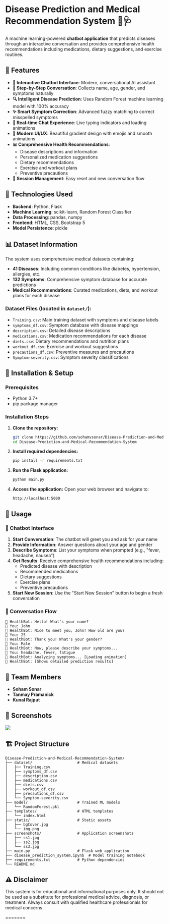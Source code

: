 # Disease Prediction and Medical Recommendation System 🤖🩺

A machine learning-powered **chatbot application** that predicts diseases through an interactive conversation and provides comprehensive health recommendations including medications, dietary suggestions, and exercise routines.

## 🎯 Features

- **🤖 Interactive Chatbot Interface**: Modern, conversational AI assistant
- **💬 Step-by-Step Conversation**: Collects name, age, gender, and symptoms naturally
- **🔍 Intelligent Disease Prediction**: Uses Random Forest machine learning model with 100% accuracy
- **✨ Smart Symptom Correction**: Advanced fuzzy matching to correct misspelled symptoms
- **📱 Real-time Chat Experience**: Live typing indicators and loading animations
- **🎨 Modern UI/UX**: Beautiful gradient design with emojis and smooth animations
- **📊 Comprehensive Health Recommendations**: 
  - Disease descriptions and information
  - Personalized medication suggestions
  - Dietary recommendations
  - Exercise and workout plans
  - Preventive precautions
- **🔄 Session Management**: Easy reset and new conversation flow

## 🚀 Technologies Used

- **Backend**: Python, Flask
- **Machine Learning**: scikit-learn, Random Forest Classifier
- **Data Processing**: pandas, numpy
- **Frontend**: HTML, CSS, Bootstrap 5
- **Model Persistence**: pickle

## 📊 Dataset Information

The system uses comprehensive medical datasets containing:
- **41 Diseases**: Including common conditions like diabetes, hypertension, allergies, etc.
- **132 Symptoms**: Comprehensive symptom database for accurate predictions
- **Medical Recommendations**: Curated medications, diets, and workout plans for each disease

### Dataset Files (located in `dataset/`):
- `Training.csv`: Main training dataset with symptoms and disease labels
- `symptoms_df.csv`: Symptom database with disease mappings
- `description.csv`: Detailed disease descriptions
- `medications.csv`: Medication recommendations for each disease
- `diets.csv`: Dietary recommendations and nutrition plans
- `workout_df.csv`: Exercise and workout suggestions
- `precautions_df.csv`: Preventive measures and precautions
- `Symptom-severity.csv`: Symptom severity classifications

## 🔧 Installation & Setup

### Prerequisites
- Python 3.7+
- pip package manager

### Installation Steps

1. **Clone the repository:**
   ```bash
   git clone https://github.com/sohamvsonar/Disease-Prediction-and-Medical-Recommendation-System.git
   cd Disease-Prediction-and-Medical-Recommendation-System
   ```

2. **Install required dependencies:**
   ```bash
   pip install -r requirements.txt
   ```

3. **Run the Flask application:**
   ```bash
   python main.py
   ```

4. **Access the application:**
   Open your web browser and navigate to:
   ```
   http://localhost:5000
   ```

## 📱 Usage

### 🤖 Chatbot Interface

1. **Start Conversation**: The chatbot will greet you and ask for your name
2. **Provide Information**: Answer questions about your age and gender
3. **Describe Symptoms**: List your symptoms when prompted (e.g., "fever, headache, nausea")
4. **Get Results**: Receive comprehensive health recommendations including:
   - Predicted disease with description
   - Recommended medications
   - Dietary suggestions
   - Exercise plans
   - Preventive precautions
5. **Start New Session**: Use the "Start New Session" button to begin a fresh conversation

### 💬 Conversation Flow
```
🤖 HealthBot: Hello! What's your name?
👤 You: John
🤖 HealthBot: Nice to meet you, John! How old are you?
👤 You: 25
🤖 HealthBot: Thank you! What's your gender?
👤 You: Male
🤖 HealthBot: Now, please describe your symptoms...
👤 You: headache, fever, fatigue
🤖 HealthBot: Analyzing symptoms... [Loading animation]
🤖 HealthBot: [Shows detailed prediction results]
```

## 👥 Team Members

- **Soham Sonar**
- **Tanmay Pramanick**  
- **Kunal Rajput**

## 📸 Screenshots

 ![](https://github.com/sohamvsonar/Disease-Prediction-and-Medical-Recommendation-System/blob/main/screenshots/ss2.jpg)

## 🏗️ Project Structure

```
Disease-Prediction-and-Medical-Recommendation-System/
├── dataset/                    # Medical datasets
│   ├── Training.csv
│   ├── symptoms_df.csv
│   ├── description.csv
│   ├── medications.csv
│   ├── diets.csv
│   ├── workout_df.csv
│   ├── precautions_df.csv
│   └── Symptom-severity.csv
├── model/                      # Trained ML models
│   └── RandomForest.pkl
├── templates/                  # HTML templates
│   └── index.html
├── static/                     # Static assets
│   ├── bgCover.jpg
│   └── img.png
├── screenshots/                # Application screenshots
│   ├── ss1.jpg
│   ├── ss2.jpg
│   └── ss3.jpg
├── main.py                     # Flask web application
├── disease_prediction_system.ipynb  # Model training notebook
├── requirements.txt            # Python dependencies
└── README.md
```


## ⚠️ Disclaimer

This system is for educational and informational purposes only. It should not be used as a substitute for professional medical advice, diagnosis, or treatment. Always consult with qualified healthcare professionals for medical concerns.

=======

